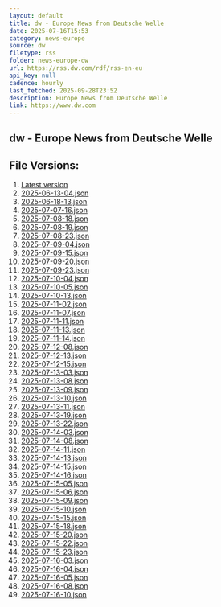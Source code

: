 ```yaml
---
layout: default
title: dw - Europe News from Deutsche Welle
date: 2025-07-16T15:53
category: news-europe
source: dw
filetype: rss
folder: news-europe-dw
url: https://rss.dw.com/rdf/rss-en-eu
api_key: null
cadence: hourly
last_fetched: 2025-09-28T23:52
description: Europe News from Deutsche Welle
link: https://www.dw.com
---
```


## dw - Europe News from Deutsche Welle

<div id="data-chart"></div>
<div id="data-table"></div>
<script>
document.addEventListener('DOMContentLoaded', function(){
  document.getElementById('data-table').textContent = 'This source isn't supported for tables yet.';
});
</script>

## File Versions:
1. [Latest version](./latest.json)
2. [2025-06-13-04.json](./2025-06-13-04.json)
3. [2025-06-18-13.json](./2025-06-18-13.json)
4. [2025-07-07-16.json](./2025-07-07-16.json)
5. [2025-07-08-18.json](./2025-07-08-18.json)
6. [2025-07-08-19.json](./2025-07-08-19.json)
7. [2025-07-08-23.json](./2025-07-08-23.json)
8. [2025-07-09-04.json](./2025-07-09-04.json)
9. [2025-07-09-15.json](./2025-07-09-15.json)
10. [2025-07-09-20.json](./2025-07-09-20.json)
11. [2025-07-09-23.json](./2025-07-09-23.json)
12. [2025-07-10-04.json](./2025-07-10-04.json)
13. [2025-07-10-05.json](./2025-07-10-05.json)
14. [2025-07-10-13.json](./2025-07-10-13.json)
15. [2025-07-11-02.json](./2025-07-11-02.json)
16. [2025-07-11-07.json](./2025-07-11-07.json)
17. [2025-07-11-11.json](./2025-07-11-11.json)
18. [2025-07-11-13.json](./2025-07-11-13.json)
19. [2025-07-11-14.json](./2025-07-11-14.json)
20. [2025-07-12-08.json](./2025-07-12-08.json)
21. [2025-07-12-13.json](./2025-07-12-13.json)
22. [2025-07-12-15.json](./2025-07-12-15.json)
23. [2025-07-13-03.json](./2025-07-13-03.json)
24. [2025-07-13-08.json](./2025-07-13-08.json)
25. [2025-07-13-09.json](./2025-07-13-09.json)
26. [2025-07-13-10.json](./2025-07-13-10.json)
27. [2025-07-13-11.json](./2025-07-13-11.json)
28. [2025-07-13-19.json](./2025-07-13-19.json)
29. [2025-07-13-22.json](./2025-07-13-22.json)
30. [2025-07-14-03.json](./2025-07-14-03.json)
31. [2025-07-14-08.json](./2025-07-14-08.json)
32. [2025-07-14-11.json](./2025-07-14-11.json)
33. [2025-07-14-13.json](./2025-07-14-13.json)
34. [2025-07-14-15.json](./2025-07-14-15.json)
35. [2025-07-14-16.json](./2025-07-14-16.json)
36. [2025-07-15-05.json](./2025-07-15-05.json)
37. [2025-07-15-06.json](./2025-07-15-06.json)
38. [2025-07-15-09.json](./2025-07-15-09.json)
39. [2025-07-15-10.json](./2025-07-15-10.json)
40. [2025-07-15-15.json](./2025-07-15-15.json)
41. [2025-07-15-18.json](./2025-07-15-18.json)
42. [2025-07-15-20.json](./2025-07-15-20.json)
43. [2025-07-15-22.json](./2025-07-15-22.json)
44. [2025-07-15-23.json](./2025-07-15-23.json)
45. [2025-07-16-03.json](./2025-07-16-03.json)
46. [2025-07-16-04.json](./2025-07-16-04.json)
47. [2025-07-16-05.json](./2025-07-16-05.json)
48. [2025-07-16-08.json](./2025-07-16-08.json)
49. [2025-07-16-10.json](./2025-07-16-10.json)
